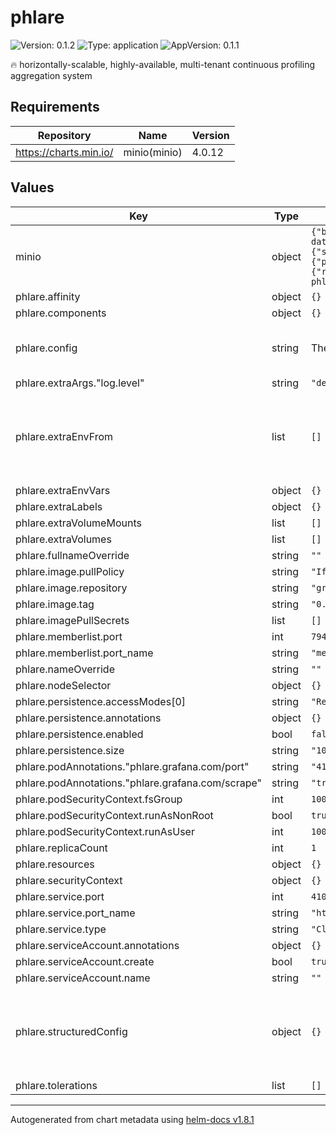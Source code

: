 # phlare

![Version: 0.1.2](https://img.shields.io/badge/Version-0.1.2-informational?style=flat-square) ![Type: application](https://img.shields.io/badge/Type-application-informational?style=flat-square) ![AppVersion: 0.1.1](https://img.shields.io/badge/AppVersion-0.1.1-informational?style=flat-square)

🔥 horizontally-scalable, highly-available, multi-tenant continuous profiling aggregation system

## Requirements

| Repository | Name | Version |
|------------|------|---------|
| https://charts.min.io/ | minio(minio) | 4.0.12 |

## Values

| Key | Type | Default | Description |
|-----|------|---------|-------------|
| minio | object | `{"buckets":[{"name":"grafana-phlare-data","policy":"none","purge":false}],"drivesPerNode":2,"enabled":false,"persistence":{"size":"5Gi"},"podAnnotations":{"phlare.grafana.com/port":"9000","phlare.grafana.com/scrape":"true"},"replicas":1,"resources":{"requests":{"cpu":"100m","memory":"128Mi"}},"rootPassword":"supersecret","rootUser":"grafana-phlare"}` | ----------------------------------- |
| phlare.affinity | object | `{}` |  |
| phlare.components | object | `{}` |  |
| phlare.config | string | The config depends on other values been set, details can be found in [`values.yaml`](./values.yaml) | Contains Phlare's configuration as a string. |
| phlare.extraArgs."log.level" | string | `"debug"` |  |
| phlare.extraEnvFrom | list | `[]` | Environment variables from secrets or configmaps to add to the pods |
| phlare.extraEnvVars | object | `{}` |  |
| phlare.extraLabels | object | `{}` |  |
| phlare.extraVolumeMounts | list | `[]` |  |
| phlare.extraVolumes | list | `[]` |  |
| phlare.fullnameOverride | string | `""` |  |
| phlare.image.pullPolicy | string | `"IfNotPresent"` |  |
| phlare.image.repository | string | `"grafana/phlare"` |  |
| phlare.image.tag | string | `"0.1.1"` |  |
| phlare.imagePullSecrets | list | `[]` |  |
| phlare.memberlist.port | int | `7946` |  |
| phlare.memberlist.port_name | string | `"memberlist"` |  |
| phlare.nameOverride | string | `""` |  |
| phlare.nodeSelector | object | `{}` |  |
| phlare.persistence.accessModes[0] | string | `"ReadWriteOnce"` |  |
| phlare.persistence.annotations | object | `{}` |  |
| phlare.persistence.enabled | bool | `false` |  |
| phlare.persistence.size | string | `"10Gi"` |  |
| phlare.podAnnotations."phlare.grafana.com/port" | string | `"4100"` |  |
| phlare.podAnnotations."phlare.grafana.com/scrape" | string | `"true"` |  |
| phlare.podSecurityContext.fsGroup | int | `10001` |  |
| phlare.podSecurityContext.runAsNonRoot | bool | `true` |  |
| phlare.podSecurityContext.runAsUser | int | `10001` |  |
| phlare.replicaCount | int | `1` |  |
| phlare.resources | object | `{}` |  |
| phlare.securityContext | object | `{}` |  |
| phlare.service.port | int | `4100` |  |
| phlare.service.port_name | string | `"http2"` |  |
| phlare.service.type | string | `"ClusterIP"` |  |
| phlare.serviceAccount.annotations | object | `{}` |  |
| phlare.serviceAccount.create | bool | `true` |  |
| phlare.serviceAccount.name | string | `""` |  |
| phlare.structuredConfig | object | `{}` | Allows to override Phlare's configuration using structured format. |
| phlare.tolerations | list | `[]` |  |

----------------------------------------------
Autogenerated from chart metadata using [helm-docs v1.8.1](https://github.com/norwoodj/helm-docs/releases/v1.8.1)
